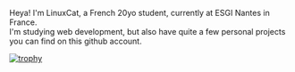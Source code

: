 Heya! I'm LinuxCat, a French 20yo student, currently at ESGI Nantes in France.\
I'm studying web development, but also have quite a few personal projects you can find on this github account.


[![trophy](https://github-profile-trophy.vercel.app/?username=LinUwUxCat)](https://github.com/ryo-ma/github-profile-trophy)
